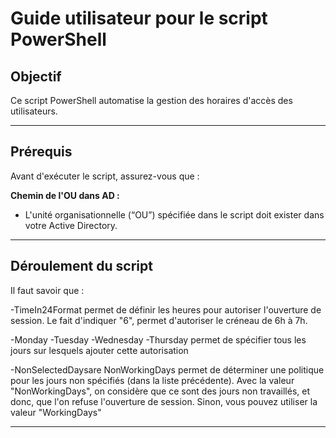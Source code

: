 # Guide utilisateur pour le script PowerShell

## Objectif
Ce script PowerShell automatise la gestion des horaires d'accès des utilisateurs.

---

## Prérequis
Avant d'exécuter le script, assurez-vous que :

 **Chemin de l'OU dans AD :**
   - L'unité organisationnelle (“OU”) spécifiée dans le script doit exister dans votre Active Directory.

---

## Déroulement du script

Il faut savoir que :

-TimeIn24Format permet de définir les heures pour autoriser l'ouverture de session. Le fait d'indiquer "6", permet d'autoriser le créneau de 6h à 7h.

-Monday -Tuesday -Wednesday -Thursday permet de spécifier tous les jours sur lesquels ajouter cette autorisation

-NonSelectedDaysare NonWorkingDays permet de déterminer une politique pour les jours non spécifiés (dans la liste précédente). Avec la valeur "NonWorkingDays", on considère que ce sont des jours non travaillés, et donc, que l'on refuse l'ouverture de session. Sinon, vous pouvez utiliser la valeur "WorkingDays"

---







